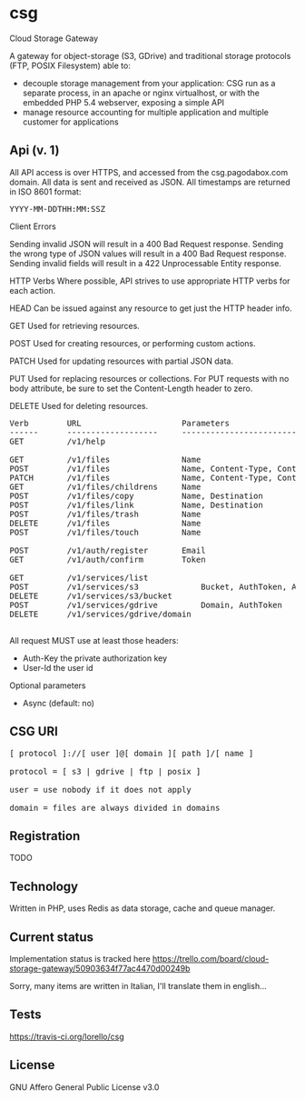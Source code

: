 csg
=====

Cloud Storage Gateway

A gateway for object-storage (S3, GDrive) and traditional storage protocols (FTP, POSIX Filesystem) able to:

 * decouple storage management from your application: CSG run as a separate process, in an apache or nginx virtualhost, or with the embedded PHP 5.4 webserver, exposing a simple API
 * manage resource accounting for multiple application and multiple customer for applications

Api (v. 1)
------------

All API access is over HTTPS, and accessed from the csg.pagodabox.com domain.
All data is sent and received as JSON.
All timestamps are returned in ISO 8601 format:
<pre>
YYYY-MM-DDTHH:MM:SSZ
</pre>

Client Errors

Sending invalid JSON will result in a 400 Bad Request response.
Sending the wrong type of JSON values will result in a 400 Bad Request response.
Sending invalid fields will result in a 422 Unprocessable Entity response.


HTTP Verbs
Where possible, API strives to use appropriate HTTP verbs for each action.

HEAD
    Can be issued against any resource to get just the HTTP header info.

GET
    Used for retrieving resources.

POST
    Used for creating resources, or performing custom actions.

PATCH
    Used for updating resources with partial JSON data.

PUT
    Used for replacing resources or collections. For PUT requests with no body attribute, be sure to set the Content-Length header to zero.

DELETE
    Used for deleting resources.


<pre>
Verb        URL                     Parameters                              Description
------      -------------------     -----------------------------------     --------------------------------------------
GET         /v1/help

GET         /v1/files               Name                                    download an existing item
POST        /v1/files               Name, Content-Type, Content-Length      upload a new file ore create e new folder
PATCH       /v1/files               Name, Content-Type, Content-Length      update an existing file
GET         /v1/files/childrens     Name                                    list a folder contents
POST        /v1/files/copy          Name, Destination                       create a copy
POST        /v1/files/link          Name, Destination                       create another Name for an existing resource
POST        /v1/files/trash         Name                                    put an object in the trash
DELETE      /v1/files               Name                                    delete an object skipping the trash
POST        /v1/files/touch         Name                                    create an emtpy object

POST        /v1/auth/register       Email                                   register to the service
GET         /v1/auth/confirm        Token                                   confirm registration

GET         /v1/services/list                                                   list of subscribed services
POST        /v1/services/s3             Bucket, AuthToken, AccessKey            add s3 account for a bucket
DELETE      /v1/services/s3/bucket                                              remove access to a S3 bucket
POST        /v1/services/gdrive         Domain, AuthToken                       add Google Drive account for a domain
DELETE      /v1/services/gdrive/domain                                          remove access to a Google Drive domain

</pre>

All request MUST use at least those headers:

 * Auth-Key     the private authorization key
 * User-Id      the user id

Optional parameters

 * Async       (default: no)

CSG URI
----------

<pre>
[ protocol ]://[ user ]@[ domain ][ path ]/[ name ]

protocol = [ s3 | gdrive | ftp | posix ]

user = use nobody if it does not apply

domain = files are always divided in domains
</pre>


Registration
------------

TODO

Technology
----------

Written in PHP, uses Redis as data storage, cache and queue manager.

Current status
--------------
Implementation status is tracked here https://trello.com/board/cloud-storage-gateway/50903634f77ac4470d00249b

Sorry, many items are written in Italian, I'll translate them in english...

Tests
-----
https://travis-ci.org/lorello/csg

License
-------
GNU Affero General Public License v3.0

